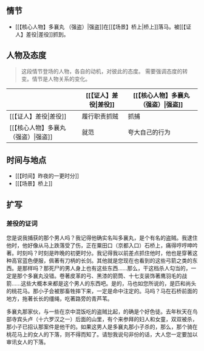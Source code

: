 ## 情节

- [[【核心人物】多襄丸 （强盗）|强盗]]在[[【场景】桥上|桥上]]落马。被[[【证人】差役|差役]]抓到。

## 人物及态度

> 这段情节登场的人物，各自的动机，对彼此的态度。
> 需要强调态度的转变。情节是人物关系的变化。

|                        | [[【证人】差役\|差役]] | [[【核心人物】多襄丸 （强盗）\|强盗]] |
| ---------------------- | -------------- | ---------------------- |
| [[【证人】差役\|差役]]         | 履行职责抓贼         | 抓捕                     |
| [[【核心人物】多襄丸 （强盗）\|强盗]] | 就范             | 夸大自己的行为                |

## 时间与地点

- [[【时间】昨夜的一更时分]]
- [[【场景】桥上]]

## 扩写

### 差役的证词

您是说我捕获的那个男人吗？我记得他确实名叫多襄丸，是个有名的盗贼。我逮住他时，他好像从马上跌落受了伤，正在粟田口（京都入口）石桥上，痛得哼哼呻吟著。时刻吗？时刻是昨晚的初更时分。我记得我以前差点抓住他时，他也是穿著这种高官蓝色便服，佩著有刀柄的长剑。其他就是您现在也看到的这些弓箭之类的东西。是那样吗？那死尸的男人身上也有这些东西……那么，干这档杀人勾当的，一定是那个多襄丸没错。卷著皮革的弓、黑漆的箭筒、十七支装饰著鹰羽毛的战箭……这些大概本来都是这个男人的东西吧。是的，马也如您所说的，是匹和尚头的桃花马。那小子会被那畜牲摔下来，一定是命中注定的。马吗？马在石桥前面的地方，拖著长长的缰绳，吃著路旁的青芦苇。

多襄丸那家伙，与一些在京中混饭吃的盗贼比起，的确是个好色徒。去年秋天在鸟部寺宾头卢（十六罗汉之一）后面的山里，有个来参拜的妇人和女童，双双被杀，那小子已招认那案件是他干的。如果这男人是多襄丸那小子杀的，那么，那个骑在桃花马上的女人的下落，则不得而知了。请恕我说句非份的话，大人您一定要加以审讯女人的下落。

